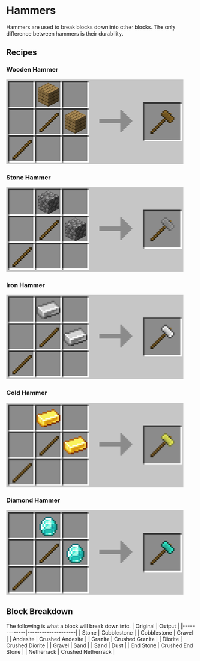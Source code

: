 Hammers
=======
Hammers are used to break blocks down into other blocks. The only difference between hammers is their durability.

Recipes
-------
### Wooden Hammer
![](images/recipes/hammer_wood.png)

### Stone Hammer
![](images/recipes/hammer_stone.png)

### Iron Hammer
![](images/recipes/hammer_iron.png)

### Gold Hammer
![](images/recipes/hammer_gold.png)

### Diamond Hammer
![](images/recipes/hammer_diamond.png)

Block Breakdown
---------------
The following is what a block will break down into.
| Original    | Output             |
|-------------|--------------------|
| Stone       | Cobblestone        |
| Cobblestone | Gravel             |
| Andesite    | Crushed Andesite   |
| Granite     | Crushed Granite    |
| Diorite     | Crushed Diorite    |
| Gravel      | Sand               |
| Sand        | Dust               |
| End Stone   | Crushed End Stone  |
| Netherrack  | Crushed Netherrack |